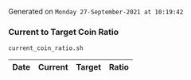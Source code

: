 Generated on `Monday 27-September-2021 at 10:19:42`

### Current to Target Coin Ratio
`current_coin_ratio.sh`

Date|Current|Target|Ratio
---|---|---|---
